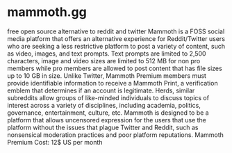 # mammoth.gg
free open source alternative to reddit and twitter
Mammoth is a FOSS social media platform that offers an alternative experience for Reddit/Twitter users who are seeking a less restrictive platform to post a variety of content, such as video, images, and text prompts. Text prompts are limited to 2,500 characters, image and video sizes are limited to 512 MB for non pro members while pro members are allowed to post content that has file sizes up to 10 GB in size. Unlike Twitter, Mammoth Premium members must provide identifiable information to receive a Mammoth Print, a verification emblem that determines if an account is legitimate. Herds, similar subreddits allow groups of like-minded individuals to discuss topics of interest across a variety of disciplines, including academia, politics, governance, entertainment, culture, etc. Mammoth is designed to be a platform that allows uncensored expression for the users that use the platform without the issues that plague Twitter and Reddit, such as nonsensical moderation practices and poor platform reputations.
Mammoth Premium Cost: 12$ US per month
